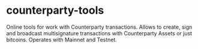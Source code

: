 # counterparty-tools
Online tools for work with Counterparty transactions. Allows to create, sign and broadcast multisignature transactions with Counterparty Assets or just bitcoins. Operates with Mainnet and Testnet.
